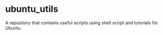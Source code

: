 # ubuntu_utils
A repository that contains useful scripts using shell script and tutorials for Ubuntu.

